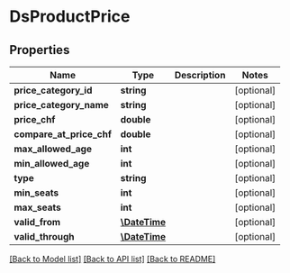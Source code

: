 # DsProductPrice

## Properties
Name | Type | Description | Notes
------------ | ------------- | ------------- | -------------
**price_category_id** | **string** |  | [optional] 
**price_category_name** | **string** |  | [optional] 
**price_chf** | **double** |  | [optional] 
**compare_at_price_chf** | **double** |  | [optional] 
**max_allowed_age** | **int** |  | [optional] 
**min_allowed_age** | **int** |  | [optional] 
**type** | **string** |  | [optional] 
**min_seats** | **int** |  | [optional] 
**max_seats** | **int** |  | [optional] 
**valid_from** | [**\DateTime**](\DateTime.md) |  | [optional] 
**valid_through** | [**\DateTime**](\DateTime.md) |  | [optional] 

[[Back to Model list]](../../README.md#documentation-for-models) [[Back to API list]](../../README.md#documentation-for-api-endpoints) [[Back to README]](../../README.md)

